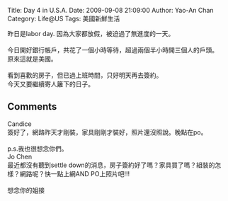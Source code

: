 Title: Day 4 in U.S.A.
Date: 2009-09-08 21:09:00
Author: Yao-An Chan
Category: Life@US
Tags: 美國新鮮生活


<div class='post'>
昨日是labor day. 因為大家都放假，被迫過了無進度的一天。<br /><br />今日開好銀行帳戶，共花了一個小時等待，超過兩個半小時開三個人的戶頭。<br />原來這就是美國。<br /><br />看到喜歡的房子，但已過上班時間，只好明天再去簽約。<br />今天又要繼續寄人籬下的日子。</div>
<h2>Comments</h2>
<div class='comments'>
<div class='comment'>
<div class='author'>Candice</div>
<div class='content'>
簽好了，網路昨天才剛裝，家具剛剛才裝好，照片還沒照說。晚點在po。<br /><br />p.s.我也很想念你們。</div>
</div>
<div class='comment'>
<div class='author'>Jo Chen</div>
<div class='content'>
最近都沒有聽到settle down的消息，房子簽約好了嗎？家具買了嗎？組裝的怎樣？網路呢？快一點上網AND PO上照片吧!!!<br /><br />想念你的姐接</div>
</div>
</div>
